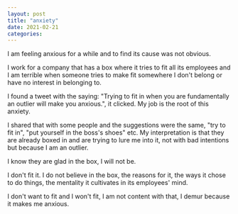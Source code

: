 ```yaml
---
layout: post
title: "anxiety"
date: 2021-02-21
categories:
---
```


I am feeling anxious for a while and to find its cause was not obvious.

I work for a company that has a box where it tries to fit all its employees and I am terrible when someone tries to make fit somewhere I don't belong or have no interest in belonging to.

I found a tweet with the saying: "Trying to fit in when you are fundamentally an outlier will make you anxious.", it clicked. My job is the root of this anxiety.

I shared that with some people and the suggestions were the same, "try to fit in", "put yourself in the boss's shoes" etc. My interpretation is that they are already boxed in and are trying to lure me into it, not with bad intentions but because I am an outlier.

I know they are glad in the box, I will not be.

I don't fit it. I do not believe in the box, the reasons for it, the ways it chose to do things, the mentality it cultivates in its employees' mind.

I don't want to fit and I won't fit, I am not content with that, I demur because it makes me anxious.
